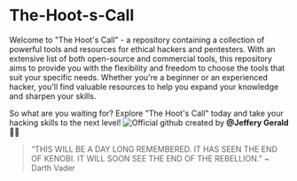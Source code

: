 # The-Hoot-s-Call
Welcome to "The Hoot's Call" - a repository containing a collection of powerful tools and resources for ethical hackers and pentesters.
With an extensive list of both open-source and commercial tools, this repository aims to provide you with the flexibility and freedom to choose the tools that suit your specific needs. Whether you're a beginner or an experienced hacker, you'll find valuable resources to help you expand your knowledge and sharpen your skills.

So what are you waiting for? Explore "The Hoot's Call" today and take your hacking skills to the next level!
![Official github](https://user-images.githubusercontent.com/83908465/234993267-a133c789-cf06-44da-9a07-a81cf75b67de.jpg)
                                      created by **@Jeffery Gerald** :man_technologist:
> “THIS WILL BE A DAY LONG REMEMBERED. IT HAS SEEN THE END OF KENOBI. IT WILL SOON SEE THE END OF THE REBELLION.” ~ Darth Vader

                                            

